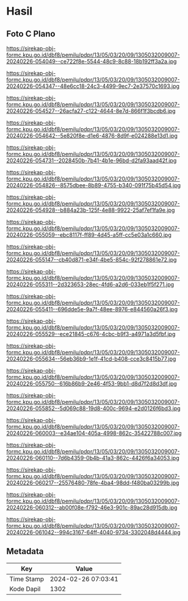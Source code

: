 # Hasil

## Foto C Plano

https://sirekap-obj-formc.kpu.go.id/dbf8/pemilu/pdpr/13/05/03/20/09/1305032009007-20240226-054049--ce722f8e-5544-48c9-8c88-18b192ff3a2a.jpg

https://sirekap-obj-formc.kpu.go.id/dbf8/pemilu/pdpr/13/05/03/20/09/1305032009007-20240226-054347--48e6cc18-24c3-4499-9ec7-2e37570c1693.jpg

https://sirekap-obj-formc.kpu.go.id/dbf8/pemilu/pdpr/13/05/03/20/09/1305032009007-20240226-054527--26acfa27-c122-4644-8e7d-866f1f3bcdb6.jpg

https://sirekap-obj-formc.kpu.go.id/dbf8/pemilu/pdpr/13/05/03/20/09/1305032009007-20240226-054642--5e820f8e-d1e6-4876-8d9f-e024288e13d1.jpg

https://sirekap-obj-formc.kpu.go.id/dbf8/pemilu/pdpr/13/05/03/20/09/1305032009007-20240226-054731--2028450b-7b41-4b1e-96bd-d2fa93aad42f.jpg

https://sirekap-obj-formc.kpu.go.id/dbf8/pemilu/pdpr/13/05/03/20/09/1305032009007-20240226-054826--8575dbee-8b89-4755-b340-091f75b45d54.jpg

https://sirekap-obj-formc.kpu.go.id/dbf8/pemilu/pdpr/13/05/03/20/09/1305032009007-20240226-054928--b884a23b-125f-4e88-9922-25af7ef1fa9e.jpg

https://sirekap-obj-formc.kpu.go.id/dbf8/pemilu/pdpr/13/05/03/20/09/1305032009007-20240226-055059--ebc8117f-ff89-4d45-a5ff-cc5e03a1c660.jpg

https://sirekap-obj-formc.kpu.go.id/dbf8/pemilu/pdpr/13/05/03/20/09/1305032009007-20240226-055147--cb40d871-e34f-4be5-854c-92f278861e72.jpg

https://sirekap-obj-formc.kpu.go.id/dbf8/pemilu/pdpr/13/05/03/20/09/1305032009007-20240226-055311--2d323653-28ec-4fd6-a2d6-033eb1f5f271.jpg

https://sirekap-obj-formc.kpu.go.id/dbf8/pemilu/pdpr/13/05/03/20/09/1305032009007-20240226-055411--696dde5e-9a7f-48ee-8976-e844560a26f3.jpg

https://sirekap-obj-formc.kpu.go.id/dbf8/pemilu/pdpr/13/05/03/20/09/1305032009007-20240226-055529--ece21845-c676-4cbc-b9f3-a4971a3d5fbf.jpg

https://sirekap-obj-formc.kpu.go.id/dbf8/pemilu/pdpr/13/05/03/20/09/1305032009007-20240226-055634--56eb36b9-1e1f-41cd-b408-cce3c8415b77.jpg

https://sirekap-obj-formc.kpu.go.id/dbf8/pemilu/pdpr/13/05/03/20/09/1305032009007-20240226-055750--616b86b9-2e46-4f53-9bb1-d8d7f2d8d3df.jpg

https://sirekap-obj-formc.kpu.go.id/dbf8/pemilu/pdpr/13/05/03/20/09/1305032009007-20240226-055852--5d069c88-19d8-400c-9694-e2d0126f6bd3.jpg

https://sirekap-obj-formc.kpu.go.id/dbf8/pemilu/pdpr/13/05/03/20/09/1305032009007-20240226-060003--e34ae104-405a-4998-862c-35422788c007.jpg

https://sirekap-obj-formc.kpu.go.id/dbf8/pemilu/pdpr/13/05/03/20/09/1305032009007-20240226-060110--7d6b4359-0b4b-41a3-862c-4426f6a34053.jpg

https://sirekap-obj-formc.kpu.go.id/dbf8/pemilu/pdpr/13/05/03/20/09/1305032009007-20240226-060217--25576480-78fe-4ba4-98dd-f480ba03299b.jpg

https://sirekap-obj-formc.kpu.go.id/dbf8/pemilu/pdpr/13/05/03/20/09/1305032009007-20240226-060312--ab00f08e-f792-46e3-901c-89ac28d915db.jpg

https://sirekap-obj-formc.kpu.go.id/dbf8/pemilu/pdpr/13/05/03/20/09/1305032009007-20240226-061042--994c3167-64ff-4040-9734-3302048d4444.jpg


## Metadata

| Key        | Value               |
| ---------- | ------------------- |
| Time Stamp | 2024-02-26 07:03:41 |
| Kode Dapil | 1302                |



